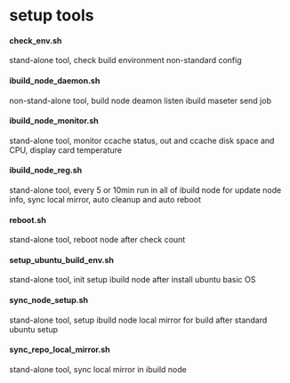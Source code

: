 setup tools
======

#### check_env.sh
stand-alone tool, check build environment non-standard config

#### ibuild_node_daemon.sh
non-stand-alone tool, build node deamon listen ibuild maseter send job

#### ibuild_node_monitor.sh
stand-alone tool, monitor ccache status, out and ccache disk space and CPU, display card temperature

#### ibuild_node_reg.sh
stand-alone tool, every 5 or 10min run in all of ibuild node for update node info, sync local mirror, auto cleanup and auto reboot

#### reboot.sh
stand-alone tool, reboot node after check count

#### setup_ubuntu_build_env.sh
stand-alone tool, init setup ibuild node after install ubuntu basic OS

#### sync_node_setup.sh
stand-alone tool, setup ibuild node local mirror for build after standard ubuntu setup

#### sync_repo_local_mirror.sh
stand-alone tool, sync local mirror in ibuild node

